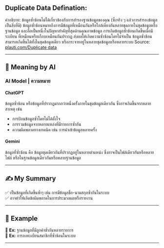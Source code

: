 ## Duplicate Data Defination:
 คำอธิบาย:
 ข้อมูลซ้ำซ้อนไม่ได้เกี่ยวข้องกับการสำรองฐานข้อมูลของคุณ (ซึ่งจริง ๆ แล้วการสำรองข้อมูลเป็นสิ่งที่ดี) ข้อมูลซ้ำซ้อนหมายถึงการมีข้อมูลที่เหมือนกันหรือใกล้เคียงกันหลายชุดภายในชุดข้อมูลหรือฐานข้อมูล และถือเป็นหนึ่งในปัญหาสำคัญที่สุดด้านคุณภาพข้อมูล การเกิดข้อมูลซ้ำซ้อนเกิดขึ้นเมื่อมีระเบียน 
 ที่เหมือนหรือเกือบเหมือนกันปรากฏ ส่งผลให้เกิดความซ้ำซ้อนโดยไม่จำเป็น ข้อมูลซ้ำซ้อนสามารถเกิดขึ้นได้ทั้งในชุดข้อมูลเดียว หรือกระจายอยู่ในหลายชุดข้อมูลหรือหลายระบบ
Source: [plauti.com/Duplicate data](https://www.plauti.com/guides/data-quality-guide/poor-data-quality-cau)
 
---
## 📌 Meaning by AI

### AI Model | ความหมาย

#### ChatGPT  
ข้อมูลซ้ำซ้อน หรือข้อมูลที่ปรากฏมากกว่าหนึ่งครั้งภายในชุดข้อมูลเดียวกัน ซึ่งอาจเกิดขึ้นจากหลายสาเหตุ เช่น  
- การป้อนข้อมูลซ้ำโดยไม่ได้ตั้งใจ  
- การรวมข้อมูลจากหลายแหล่งที่มีรายการซ้ำกัน  
- ความผิดพลาดทางเทคนิค เช่น การนำเข้าข้อมูลหลายครั้ง  

#### Gemini  
ข้อมูลที่ซ้ำซ้อน คือ ข้อมูลชุดเดียวกันที่ปรากฏอยู่ในหลายตำแหน่ง ซึ่งอาจเป็นไฟล์เดียวกันหรือหลายไฟล์ หรือในฐานข้อมูลเดียวกันหรือหลายฐานข้อมูล  

---
## ✍️ My Summary  
✅ เป็นข้อมูลที่เกิดขึ้นซ้ำๆ เช่น การมีข้อมูลชื่อ-นามสกุลซ้ำกันในระบบ  
✅ อาจทำให้เกิดข้อผิดพลาดในการประมวลผลหรือรายงาน  

---
## 📌 Example  
📍 **Ex:** ฐานข้อมูลที่มีลูกค้าซ้ำกันหลายรายการ  
📍 **Ex:** การลงทะเบียนสมาชิกที่ซ้ำซ้อนในระบบ  

---


